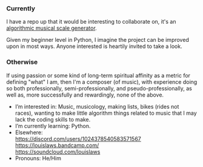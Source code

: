 ### Currently 
I have a repo up that it would be interesting to collaborate on, it's an [algorithmic musical scale generator](https://github.com/dunchuntey/skeletons). 

Given my beginner level in Python, I imagine the project can be improved upon in most ways. Anyone interested is heartily invited to take a look.

### Otherwise
If using passion or some kind of long-term spiritual affinity as a metric for defining "what" I am, then I'm a composer (of music), with experience doing so both professionally, semi-professionally, and pseudo-professionally, as well as, more successfully and rewardingly, none of the above.

- I’m interested in: Music, musicology, making lists, bikes (rides not races), wanting to make little algorithm things related to music that I may lack the coding skills to make.
- I’m currently learning: Python.
- Elsewhere: <br> https://discord.com/users/1024378540583571567
               <br> https://louislaws.bandcamp.com/ <br> https://soundcloud.com/louislaws
- Pronouns: He/Him

<!---
dunchuntey/dunchuntey is a ✨ special ✨ repository because its `README.md` (this file) appears on your GitHub profile.
You can click the Preview link to take a look at your changes.
--->
